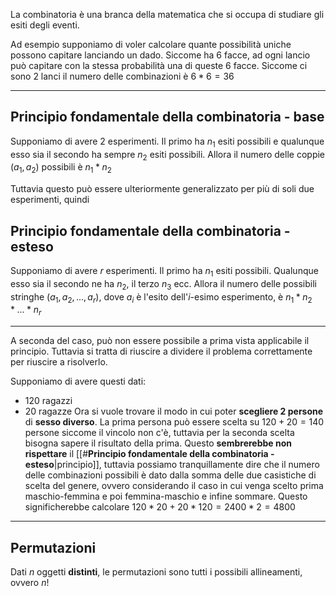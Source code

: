 La combinatoria è una branca della matematica che si occupa di studiare gli esiti degli eventi. 

Ad esempio supponiamo di voler calcolare quante possibilità uniche possono capitare lanciando un dado. Siccome ha 6 facce, ad ogni lancio può capitare con la stessa probabilità una di queste 6 facce. Siccome ci sono 2 lanci il numero delle combinazioni è $6*6=36$

---
## **Principio fondamentale della combinatoria - base**
Supponiamo di avere 2 esperimenti. Il primo ha $n_1$ esiti possibili e qualunque esso sia il secondo ha sempre $n_2$ esiti possibili.
Allora il numero delle coppie $(a_1,a_2)$ possibili è $n_1*n_2$ 

Tuttavia questo può essere ulteriormente generalizzato per più di soli due esperimenti, quindi
## **Principio fondamentale della combinatoria - esteso**
Supponiamo di avere $r$ esperimenti. Il primo ha $n_1$ esiti possibili. Qualunque esso sia il secondo ne ha $n_2$, il terzo $n_3$ ecc.
Allora il numero delle possibili stringhe $(a_1, a_2, ... , a_r)$, dove $a_i$ è l'esito dell'$i$-esimo esperimento, è $n_1*n_2*...*n_r$ 

---

A seconda del caso, può non essere possibile a prima vista applicabile il principio. Tuttavia si tratta di riuscire a dividere il problema correttamente per riuscire a risolverlo.

Supponiamo di avere questi dati:
- $120$ ragazzi
- $20$ ragazze
Ora si vuole trovare il modo in cui poter **scegliere 2 persone** di **sesso diverso**.
La prima persona può essere scelta su $120+20=140$ persone siccome il vincolo non c'è, tuttavia per la seconda scelta bisogna sapere il risultato della prima. Questo **sembrerebbe non rispettare** il [[#**Principio fondamentale della combinatoria - esteso**|principio]], tuttavia possiamo tranquillamente dire che il numero delle combinazioni possibili è dato dalla somma delle due casistiche di scelta del genere, ovvero considerando il caso in cui venga scelto prima maschio-femmina e poi femmina-maschio e infine sommare. Questo significherebbe calcolare $120*20 + 20*120 = 2400 * 2 = 4800$

---

## **Permutazioni**
Dati $n$ oggetti **distinti**, le permutazioni sono tutti i possibili allineamenti, ovvero $n!$
